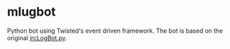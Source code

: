 # mlugbot

Python bot using Twisted's event driven framework. The bot is based on the original [ircLogBot.py](https://twistedmatrix.com/documents/10.2.0/words/examples/ircLogBot.py).
